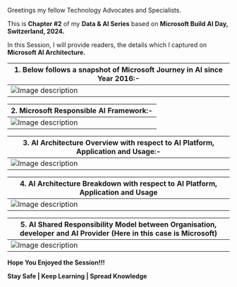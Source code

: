 Greetings my fellow Technology Advocates and Specialists.

This is __Chapter #2__ of my __Data & AI Series__ based on __Microsoft Build AI Day, Switzerland, 2024.__

In this Session, I will provide readers, the details which I captured on __Microsoft AI Architecture.__

| 1. Below follows a snapshot of Microsoft Journey in AI since Year 2016:- |
| --------- |
| ![Image description](https://dev-to-uploads.s3.amazonaws.com/uploads/articles/m2znxq7gx9ki98bdp99u.jpeg) |

| 2. Microsoft Responsible AI Framework:- |
| --------- |
| ![Image description](https://dev-to-uploads.s3.amazonaws.com/uploads/articles/iqmirgncxcll2khziklg.jpeg) |

| 3. AI Architecture Overview with respect to AI Platform, Application and Usage:- |
| --------- |
| ![Image description](https://dev-to-uploads.s3.amazonaws.com/uploads/articles/gj3leczft791cthovd78.jpeg) |

| 4. AI Architecture Breakdown with respect to AI Platform, Application and Usage |
| --------- |
| ![Image description](https://dev-to-uploads.s3.amazonaws.com/uploads/articles/5j84epbgjjp3c9s7voth.jpeg) |

| 5. AI Shared Responsibility Model between Organisation, developer and AI Provider (Here in this case is Microsoft) |
| --------- |
| ![Image description](https://dev-to-uploads.s3.amazonaws.com/uploads/articles/1c0pl9oydq2h3ynay1h6.jpeg) |


__Hope You Enjoyed the Session!!!__

__Stay Safe | Keep Learning | Spread Knowledge__